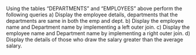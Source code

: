 Using the tables “DEPARTMENTS” and “EMPLOYEES” above perform the following queries
a)	Display the employee details, departments that the departments are same in both the emp and dept.
b)	Display the employee name and Department name by implementing a left outer join.
c)	Display the employee name and Department name by implementing a right outer join.
d)	Display the details of those who draw the salary greater than the average salary.
